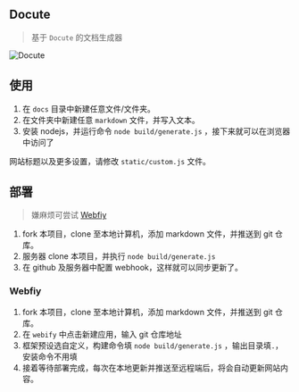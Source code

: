 ## Docute

> 基于 `Docute` 的文档生成器

![Docute](https://img.fzf404.art/Docute/show.webp)

## 使用

1. 在 `docs` 目录中新建任意文件/文件夹。
2. 在文件夹中新建任意 `markdown` 文件，并写入文本。
3. 安装 nodejs，并运行命令 `node build/generate.js` ，接下来就可以在浏览器中访问了

<Note type="tip">

网站标题以及更多设置，请修改 `static/custom.js` 文件。

</Note>

## 部署

> 嫌麻烦可尝试 [Webfiy](https://webify.cloudbase.net/)

1. fork 本项目，clone 至本地计算机，添加 markdown 文件，并推送到 git 仓库。
2. 服务器 clone 本项目，并执行 `node build/generate.js`
3. 在 github 及服务器中配置 webhook，这样就可以同步更新了。

### Webfiy

1. fork 本项目，clone 至本地计算机，添加 markdown 文件，并推送到 git 仓库。
2. 在 `webify` 中点击新建应用，输入 git 仓库地址
3. 框架预设选自定义，构建命令填 `node build/generate.js` ，输出目录填`.`，安装命令不用填
4. 接着等待部署完成，每次在本地更新并推送至远程端后，将会自动更新网站内容。
